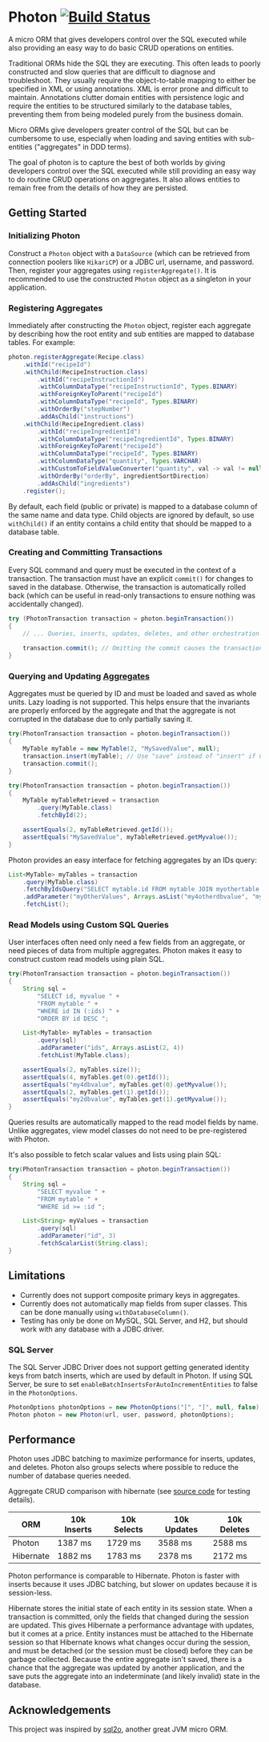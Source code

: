 # Photon [![Build Status](https://travis-ci.org/molcikas/photon.svg?branch=master)](https://travis-ci.org/molcikas/photon)
A micro ORM that gives developers control over the SQL executed while also providing an easy way to do basic CRUD operations on entities.

Traditional ORMs hide the SQL they are executing. This often leads to poorly constructed and slow queries that are difficult to diagnose and troubleshoot. They usually require the object-to-table mapping to either be specified in XML or using annotations. XML is error prone and difficult to maintain. Annotations clutter domain entities with persistence logic and require the entities to be structured similarly to the database tables, preventing them from being modeled purely from the business domain.

Micro ORMs give developers greater control of the SQL but can be cumbersome to use, especially when loading and saving entities with sub-entities ("aggregates" in DDD terms).

The goal of photon is to capture the best of both worlds by giving developers control over the SQL executed while still providing an easy way to do routine CRUD operations on aggregates. It also allows entities to remain free from the details of how they are persisted.

## Getting Started

### Initializing Photon

Construct a `Photon` object with a `DataSource` (which can be retrieved from connection poolers like `HikariCP`) or a JDBC url, username, and password. Then, register your aggregates using `registerAggregate()`. It is recommended to use the constructed `Photon` object as a singleton in your application.

### Registering Aggregates

Immediately after constructing the `Photon` object, register each aggregate by describing how the root entity and sub entities are mapped to database tables. For example:

```java
photon.registerAggregate(Recipe.class)
    .withId("recipeId")
    .withChild(RecipeInstruction.class)
        .withId("recipeInstructionId")
        .withColumnDataType("recipeInstructionId", Types.BINARY)
        .withForeignKeyToParent("recipeId")
        .withColumnDataType("recipeId", Types.BINARY)
        .withOrderBy("stepNumber")
        .addAsChild("instructions")
    .withChild(RecipeIngredient.class)
        .withId("recipeIngredientId")
        .withColumnDataType("recipeIngredientId", Types.BINARY)
        .withForeignKeyToParent("recipeId")
        .withColumnDataType("recipeId", Types.BINARY)
        .withColumnDataType("quantity", Types.VARCHAR)
        .withCustomToFieldValueConverter("quantity", val -> val != null ? Fraction.getFraction((String) val) : null)
        .withOrderBy("orderBy", ingredientSortDirection)
        .addAsChild("ingredients")
    .register();
```

By default, each field (public or private) is mapped to a database column of the same name and data type. Child objects are ignored by default, so use `withChild()` if an entity contains a child entity that should be mapped to a database table.

### Creating and Committing Transactions

Every SQL command and query must be executed in the context of a transaction. The transaction must have an explicit `commit()` for changes to saved in the database. Otherwise, the transaction is automatically rolled back (which can be useful in read-only transactions to ensure nothing was accidentally changed).

```java
try (PhotonTransaction transaction = photon.beginTransaction())
{
    // ... Queries, inserts, updates, deletes, and other orchestration logic ...
    
    transaction.commit(); // Omitting the commit causes the transaction to be rolled back.
}
```

### Querying and Updating [Aggregates](https://martinfowler.com/bliki/DDD_Aggregate.html)

Aggregates must be queried by ID and must be loaded and saved as whole units. Lazy loading is not supported. This helps ensure that the invariants are properly enforced by the aggregate and that the aggregate is not corrupted in the database due to only partially saving it.

```java
try(PhotonTransaction transaction = photon.beginTransaction())
{
    MyTable myTable = new MyTable(2, "MySavedValue", null);
    transaction.insert(myTable); // Use "save" instead of "insert" if updating an aggregate.
    transaction.commit();
}

try(PhotonTransaction transaction = photon.beginTransaction())
{
    MyTable myTableRetrieved = transaction
        .query(MyTable.class)
        .fetchById(2);

    assertEquals(2, myTableRetrieved.getId());
    assertEquals("MySavedValue", myTableRetrieved.getMyvalue());
}
```

Photon provides an easy interface for fetching aggregates by an IDs query:

```java
List<MyTable> myTables = transaction
    .query(MyTable.class)
    .fetchByIdsQuery("SELECT mytable.id FROM mytable JOIN myothertable ON myothertable.id = mytable.id WHERE myothervalue IN (:myOtherValues)")
    .addParameter("myOtherValues", Arrays.asList("my4otherdbvalue", "my5otherdbvalue"))
    .fetchList();
```

### Read Models using Custom SQL Queries

User interfaces often need only need a few fields from an aggregate, or need pieces of data from multiple aggregates. Photon makes it easy to construct custom read models using plain SQL.

```java
try(PhotonTransaction transaction = photon.beginTransaction())
{
    String sql =
        "SELECT id, myvalue " +
        "FROM mytable " +
        "WHERE id IN (:ids) " +
        "ORDER BY id DESC ";

    List<MyTable> myTables = transaction
        .query(sql)
        .addParameter("ids", Arrays.asList(2, 4))
        .fetchList(MyTable.class);

    assertEquals(2, myTables.size());
    assertEquals(4, myTables.get(0).getId());
    assertEquals("my4dbvalue", myTables.get(0).getMyvalue());
    assertEquals(2, myTables.get(1).getId());
    assertEquals("my2dbvalue", myTables.get(1).getMyvalue());
}
```

Queries results are automatically mapped to the read model fields by name. Unlike aggregates, view model classes do not need to be pre-registered with Photon.

It's also possible to fetch scalar values and lists using plain SQL:

```java
try(PhotonTransaction transaction = photon.beginTransaction())
{
    String sql =
        "SELECT myvalue " +
        "FROM mytable " +
        "WHERE id >= :id ";

    List<String> myValues = transaction
        .query(sql)
        .addParameter("id", 3)
        .fetchScalarList(String.class);
}
```

## Limitations

* Currently does not support composite primary keys in aggregates.
* Currently does not automatically map fields from super classes. This can be done manually using `withDatabaseColumn()`.
* Testing has only be done on MySQL, SQL Server, and H2, but should work with any database with a JDBC driver.

### SQL Server

The SQL Server JDBC Driver does not support getting generated identity keys from batch inserts, which are used by default in Photon. If using SQL Server, be sure to set `enableBatchInsertsForAutoIncrementEntities` to false in the `PhotonOptions`.

```java
PhotonOptions photonOptions = new PhotonOptions("[", "]", null, false);
Photon photon = new Photon(url, user, password, photonOptions);
```

## Performance

Photon uses JDBC batching to maximize performance for inserts, updates, and deletes. Photon also groups selects where possible to reduce the number of database queries needed.

Aggregate CRUD comparison with hibernate (see [source code](https://github.com/molcikas/photon/tree/master/photon-perf-test/src/test/java/photon/perf) for testing details).

ORM | 10k Inserts | 10k Selects | 10k Updates | 10k Deletes
--- | --- | --- | --- | ---
Photon | 1387 ms | 1729 ms | 3588 ms | 2588 ms
Hibernate | 1882 ms | 1783 ms | 2378 ms | 2172 ms

Photon performance is comparable to Hibernate. Photon is faster with inserts because it uses JDBC batching, but slower on updates because it is session-less.

Hibernate stores the initial state of each entity in its session state. When a transaction is committed, only the fields that changed during the session are updated. This gives Hibernate a performance advantage with updates, but it comes at a price. Entity instances must be attached to the Hibernate session so that Hibernate knows what changes occur during the session, and must be detached (or the session must be closed) before they can be garbage collected. Because the entire aggregate isn't saved, there is a chance that the aggregate was updated by another application, and the save puts the aggregate into an indeterminate (and likely invalid) state in the database.

## Acknowledgements

This project was inspired by [sql2o](https://github.com/aaberg/sql2o), another great JVM micro ORM.
